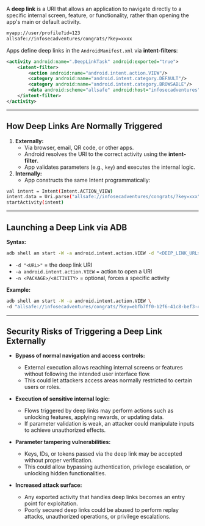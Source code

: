 A **deep link** is a URI that allows an application to navigate directly to a specific internal screen, feature, or functionality, rather than opening the app's main or default activity.

```xml
myapp://user/profile?id=123
allsafe://infosecadventures/congrats/?key=xxxx
```

Apps define deep links in the `AndroidManifest.xml` via **intent-filters**:
```xml
<activity android:name=".DeepLinkTask" android:exported="true">
    <intent-filter>
        <action android:name="android.intent.action.VIEW"/>
        <category android:name="android.intent.category.DEFAULT"/>
        <category android:name="android.intent.category.BROWSABLE"/>
        <data android:scheme="allsafe" android:host="infosecadventures" android:path="/congrats/"/>
    </intent-filter>
</activity>
```


---

## How Deep Links Are Normally Triggered

1. **Externally:**
    - Via browser, email, QR code, or other apps.
    - Android resolves the URI to the correct activity using the **intent-filter**.
    - App validates parameters (e.g., `key`) and executes the internal logic.
2. **Internally:**
    - App constructs the same Intent programmatically:
```bash
val intent = Intent(Intent.ACTION_VIEW)
intent.data = Uri.parse("allsafe://infosecadventures/congrats/?key=xxx")
startActivity(intent)
```


---

## Launching a Deep Link via ADB

**Syntax:**
```bash
adb shell am start -W -a android.intent.action.VIEW -d "<DEEP_LINK_URL>" [-n <PACKAGE>/<ACTIVITY>]
```

- `-d "<URL>"` = the deep link URI
- `-a android.intent.action.VIEW` = action to open a URI
- `-n <PACKAGE>/<ACTIVITY>` = optional, forces a specific activity

**Example:**
```bash
adb shell am start -W -a android.intent.action.VIEW \
-d "allsafe://infosecadventures/congrats/?key=ebfb7ff0-b2f6-41c8-bef3-4fba17be410c"
```

---

## Security Risks of Triggering a Deep Link Externally

- **Bypass of normal navigation and access controls:**
    - External execution allows reaching internal screens or features without following the intended user interface flow.
    - This could let attackers access areas normally restricted to certain users or roles.
    
- **Execution of sensitive internal logic:**
    - Flows triggered by deep links may perform actions such as unlocking features, applying rewards, or updating data.
    - If parameter validation is weak, an attacker could manipulate inputs to achieve unauthorized effects.
    
- **Parameter tampering vulnerabilities:**
    - Keys, IDs, or tokens passed via the deep link may be accepted without proper verification.
    - This could allow bypassing authentication, privilege escalation, or unlocking hidden functionalities.
    
- **Increased attack surface:**
    - Any exported activity that handles deep links becomes an entry point for exploitation.
    - Poorly secured deep links could be abused to perform replay attacks, unauthorized operations, or privilege escalations.